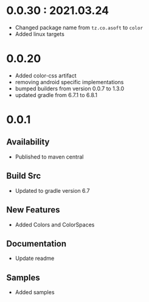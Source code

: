 # 0.0.30 : 2021.03.24

- Changed package name from `tz.co.asoft` to `color`
- Added linux targets

# 0.0.20

- Added color-css artifact
- removing android specific implementations
- bumped builders from version 0.0.7 to 1.3.0
- updated gradle from 6.7.1 to 6.8.1

# 0.0.1

## Availability

- Published to maven central

## Build Src

- Updated to gradle version 6.7

## New Features

- Added Colors and ColorSpaces

## Documentation

- Update readme

## Samples

- Added samples